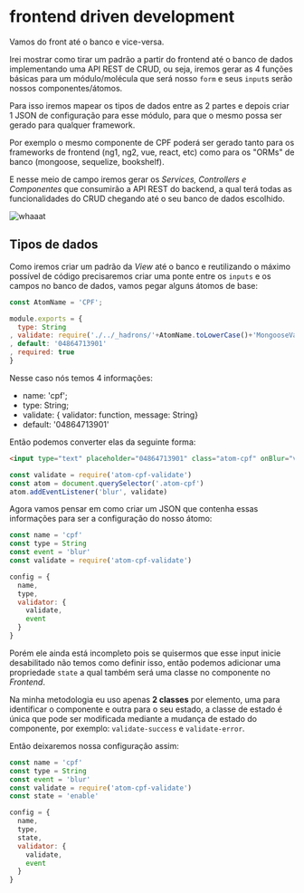 # frontend driven development

Vamos do front até o banco e vice-versa.

Irei mostrar como tirar um padrão a partir do frontend até o banco de dados implementando uma API REST de CRUD, ou seja, iremos gerar 
as 4 funções básicas para um módulo/molécula que será nosso `form` e seus `input`s serão nossos componentes/átomos.  

Para isso iremos mapear os tipos de dados entre as 2 partes e depois criar 1 JSON de configuração para esse módulo, para que o mesmo possa ser gerado para qualquer framework.

Por exemplo o mesmo componente de CPF poderá ser gerado tanto para os frameworks de frontend (ng1, ng2, vue, react, etc) como para os "ORMs" de banco (mongoose, sequelize, bookshelf).

E nesse meio de campo iremos gerar os *Services, Controllers e Componentes* que consumirão a API REST do backend, a qual terá todas as funcionalidades do CRUD chegando até o seu banco de dados escolhido.

![whaaat](https://media.giphy.com/media/3otPoUbZNPjqWefNgQ/giphy.gif)

## Tipos de dados

Como iremos criar um padrão da *View* até o banco e reutilizando o máximo possível de código precisaremos criar uma ponte entre os `inputs` e os campos no banco de dados, vamos pegar alguns átomos de base:

```js
const AtomName = 'CPF';

module.exports = {
  type: String
, validate: require('./../_hadrons/'+AtomName.toLowerCase()+'MongooseValidate')
, default: '04864713901'
, required: true
}
```

Nesse caso nós temos 4 informações:

- name: 'cpf';
- type: String;
- validate: { validator: function, message: String}
- default: '04864713901'

Então podemos converter elas da seguinte forma:

```html
<input type="text" placeholder="04864713901" class="atom-cpf" onBlur="validate" required >
```

```js
const validate = require('atom-cpf-validate')
const atom = document.querySelector('.atom-cpf')
atom.addEventListener('blur', validate)
```

Agora vamos pensar em como criar um JSON que contenha essas informações para ser a configuração do nosso átomo:

```js
const name = 'cpf'
const type = String
const event = 'blur'
const validate = require('atom-cpf-validate')

config = {
  name,
  type,
  validator: {
    validate,
    event
  }
}
```

Porém ele ainda está incompleto pois se quisermos que esse input inicie desabilitado não temos como definir isso, então podemos adicionar uma propriedade `state` a qual também será uma classe no componente no *Frontend*.

Na minha metodologia eu uso apenas **2 classes** por elemento, uma para identificar o componente e outra para o seu estado, a classe de estado é única que pode ser modificada mediante a mudança de estado do componente, por exemplo: `validate-success` e `validate-error`.

Então deixaremos nossa configuração assim:


```js
const name = 'cpf'
const type = String
const event = 'blur'
const validate = require('atom-cpf-validate')
const state = 'enable'

config = {
  name,
  type,
  state,
  validator: {
    validate,
    event
  }
}
```

